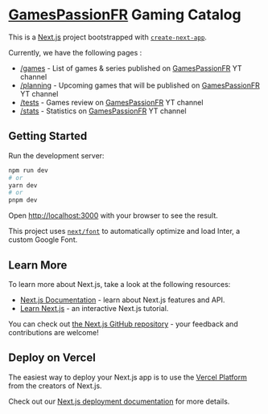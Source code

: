 #  [GamesPassionFR](https://www.youtube.com/channel/UCG0N7IV-C43AM9psxslejCQ) Gaming Catalog

This is a [Next.js](https://nextjs.org/) project bootstrapped with [`create-next-app`](https://github.com/vercel/next.js/tree/canary/packages/create-next-app).

Currently, we have the following pages :
* [/games](https://jy95.github.io/games) - List of games & series published on [GamesPassionFR](https://www.youtube.com/channel/UCG0N7IV-C43AM9psxslejCQ) YT channel
* [/planning](https://jy95.github.io/planning) - Upcoming games that will be published on [GamesPassionFR](https://www.youtube.com/channel/UCG0N7IV-C43AM9psxslejCQ) YT channel
* [/tests](https://jy95.github.io/tests) - Games review on [GamesPassionFR](https://www.youtube.com/channel/UCG0N7IV-C43AM9psxslejCQ) YT channel
* [/stats](https://jy95.github.io/stats) - Statistics on [GamesPassionFR](https://www.youtube.com/channel/UCG0N7IV-C43AM9psxslejCQ) YT channel

## Getting Started

Run the development server:

```bash
npm run dev
# or
yarn dev
# or
pnpm dev
```

Open [http://localhost:3000](http://localhost:3000) with your browser to see the result.

This project uses [`next/font`](https://nextjs.org/docs/basic-features/font-optimization) to automatically optimize and load Inter, a custom Google Font.

## Learn More

To learn more about Next.js, take a look at the following resources:

- [Next.js Documentation](https://nextjs.org/docs) - learn about Next.js features and API.
- [Learn Next.js](https://nextjs.org/learn) - an interactive Next.js tutorial.

You can check out [the Next.js GitHub repository](https://github.com/vercel/next.js/) - your feedback and contributions are welcome!

## Deploy on Vercel

The easiest way to deploy your Next.js app is to use the [Vercel Platform](https://vercel.com/new?utm_medium=default-template&filter=next.js&utm_source=create-next-app&utm_campaign=create-next-app-readme) from the creators of Next.js.

Check out our [Next.js deployment documentation](https://nextjs.org/docs/deployment) for more details.
